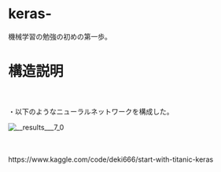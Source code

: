 # keras-
機械学習の勉強の初めの第一歩。

# 構造説明
<br>
<br>
・以下のようなニューラルネットワークを構成した。
<br>


![__results___7_0](https://github.com/user-attachments/assets/4474fbbe-4344-403f-84bc-94af8261f073)









<br>
<br>
https://www.kaggle.com/code/deki666/start-with-titanic-keras


